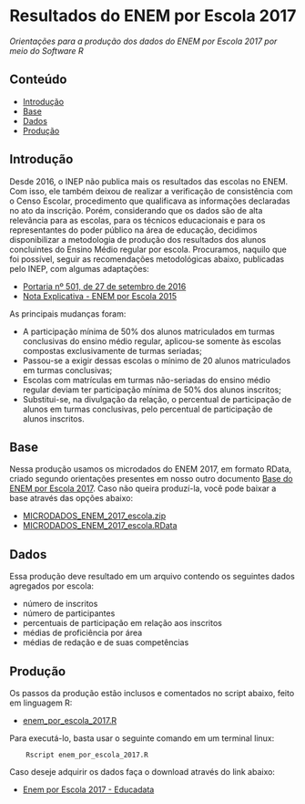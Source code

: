 Resultados do ENEM por Escola 2017
========

_Orientações para a produção dos dados do ENEM por Escola 2017 por meio do Software R_

## Conteúdo

- [Introdução](#introdução)
- [Base](#base)
- [Dados](#dados)
- [Produção](#produção)

## Introdução

Desde 2016, o INEP não publica mais os resultados das escolas no ENEM. Com isso, ele também deixou de realizar a verificação de consistência com o Censo Escolar, procedimento que qualificava as informações declaradas no ato da inscrição. Porém, considerando que os dados são de alta relevância para as escolas, para os técnicos educacionais e para os representantes do poder público na área de educação, decidimos disponibilizar a metodologia de produção dos resultados dos alunos concluintes do Ensino Médio regular por escola. Procuramos, naquilo que foi possível, seguir as recomendações metodológicas abaixo, publicadas pelo INEP, com algumas adaptações:

- <a href="http://download.inep.gov.br/educacao_basica/enem/legislacao/2016/portaria_n501_27092016_enem_por_escola_2015.pdf">Portaria nº 501, de 27 de setembro de 2016 </a>
- <a href="http://download.inep.gov.br/educacao_basica/enem/nota_tecnica/2015/nota_explicativa_enem2015_por_escola.pdf">Nota Explicativa - ENEM por Escola 2015</a>

As principais mudanças foram:

- A participação mínima de 50% dos alunos matriculados em turmas conclusivas do ensino médio regular, aplicou-se somente às escolas compostas exclusivamente de turmas seriadas;
- Passou-se a exigir dessas escolas o mínimo de 20 alunos matriculados em turmas conclusivas;
- Escolas com matrículas em turmas não-seriadas do ensino médio regular deviam ter participação mínima de 50% dos alunos inscritos;
- Substitui-se, na divulgação da relação, o percentual de participação de alunos em turmas conclusivas, pelo percentual de participação de alunos inscritos.

## Base

Nessa produção usamos os microdados do ENEM 2017, em formato RData, criado segundo orientações presentes em nosso outro documento <a href="https://github.com/professorvirtual/educadata/tree/master/bases/enem/2017">Base do ENEM por Escola 2017</a>. Caso não queira produzí-la, você pode baixar a base através das opções abaixo:
- <a href="https://educadata.com.br/download/microdados-do-enem-2017-enem-por-escola-base-em-csv/">MICRODADOS_ENEM_2017_escola.zip</a>
- <a href="https://educadata.com.br/download/microdados-do-enem-2017-enem-por-escola-base-em-rdata/">MICRODADOS_ENEM_2017_escola.RData</a>

## Dados

Essa produção deve resultado em um arquivo contendo os seguintes dados agregados por escola:
- número de inscritos
- número de participantes
- percentuais de participação em relação aos inscritos
- médias de proficiência por área
- médias de redação e de suas competências

## Produção

Os passos da produção estão inclusos e comentados no script abaixo, feito em linguagem R:
- <a href="https://github.com/professorvirtual/educadata/blob/master/dados/enem/2017/enem_por_escola_2017.R">enem_por_escola_2017.R</a>

Para executá-lo, basta usar o seguinte comando em um terminal linux:

        Rscript enem_por_escola_2017.R

Caso deseje adquirir os dados faça o download através do link abaixo:

- <a href="http://educadata.org/download/enem-por-escola-2017-educadata/">Enem por Escola 2017 - Educadata</a>

